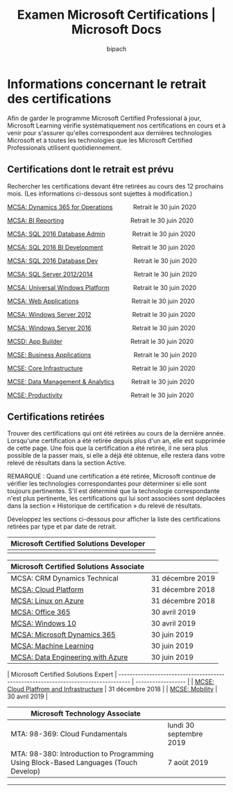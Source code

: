 ﻿---
title: Examen Microsoft Certifications | Microsoft Docs
description: Examen Microsoft Certifications
documentationcenter: NA
author: bipach
ms.topic: article
ms.tgt_pltfrm: NA
ms.workload: NA
ms.date: 07/30/2019
ms.author: micsullivan
---
# Informations concernant le retrait des certifications

Afin de garder le programme Microsoft Certified Professional à jour, Microsoft Learning vérifie systématiquement nos certifications en cours et à venir pour s'assurer qu'elles correspondent aux dernières technologies Microsoft et à toutes les technologies que les Microsoft Certified Professionals utilisent quotidiennement.

## Certifications dont le retrait est prévu

Rechercher les certifications devant être retirées au cours des 12 prochains mois. (Les informations ci-dessous sont sujettes à modification.) 

[MCSA: Dynamics 365 for Operations](https://www.microsoft.com/learning/mcsa-microsoft-dynamics-365-for-operations.aspx)&nbsp;&nbsp;&nbsp;&nbsp;&nbsp;&nbsp;&nbsp;&nbsp;&nbsp;&nbsp;&nbsp;&nbsp;Retrait le 30 juin 2020  

[MCSA: BI Reporting](https://www.microsoft.com/learning/mcsa-bi-reporting.aspx)&nbsp;&nbsp;&nbsp;&nbsp;&nbsp;&nbsp;&nbsp;&nbsp;&nbsp;&nbsp;&nbsp;&nbsp;&nbsp;&nbsp;&nbsp;&nbsp;&nbsp;&nbsp;&nbsp;&nbsp;&nbsp;&nbsp;&nbsp;&nbsp;&nbsp;&nbsp;&nbsp;&nbsp;&nbsp;&nbsp;&nbsp;&nbsp;&nbsp;&nbsp;&nbsp;&nbsp;&nbsp;&nbsp;&nbsp;Retrait le 30 juin 2020  

[MCSA: SQL 2016 Database Admin](https://www.microsoft.com/learning/mcsa-sql2016-database-administration-certification.aspx)&nbsp;&nbsp;&nbsp;&nbsp;&nbsp;&nbsp;&nbsp;&nbsp;&nbsp;&nbsp;&nbsp;&nbsp;&nbsp;&nbsp;&nbsp;&nbsp;Retrait le 30 juin 2020  

[MCSA: SQL 2016 BI Development](https://www.microsoft.com/learning/mcsa-sql2016-business-intelligence-certification.aspx)&nbsp;&nbsp;&nbsp;&nbsp;&nbsp;&nbsp;&nbsp;&nbsp;&nbsp;&nbsp;&nbsp;&nbsp;&nbsp;&nbsp;&nbsp;&nbsp;&nbsp;Retrait le 30 juin 2020  

[MCSA: SQL 2016 Database Dev](https://www.microsoft.com/learning/mcsa-sql2016-database-development-certification.aspx)&nbsp;&nbsp;&nbsp;&nbsp;&nbsp;&nbsp;&nbsp;&nbsp;&nbsp;&nbsp;&nbsp;&nbsp;&nbsp;&nbsp;&nbsp;&nbsp;&nbsp;&nbsp;&nbsp;&nbsp;&nbsp;Retrait le 30 juin 2020  

[MCSA: SQL Server 2012/2014](https://www.microsoft.com/learning/mcsa-sql-certification.aspx)&nbsp;&nbsp;&nbsp;&nbsp;&nbsp;&nbsp;&nbsp;&nbsp;&nbsp;&nbsp;&nbsp;&nbsp;&nbsp;&nbsp;&nbsp;&nbsp;&nbsp;&nbsp;&nbsp;&nbsp;&nbsp;&nbsp;&nbsp;&nbsp;Retrait le 30 juin 2020  

[MCSA: Universal Windows Platform](https://www.microsoft.com/learning/mcsa-universal-windows-platform.aspx)&nbsp;&nbsp;&nbsp;&nbsp;&nbsp;&nbsp;&nbsp;&nbsp;&nbsp;&nbsp;&nbsp;&nbsp;&nbsp;&nbsp;Retrait le 30 juin 2020  

[MCSA: Web Applications](https://www.microsoft.com/learning/mcsa-web-applications-certification.aspx)&nbsp;&nbsp;&nbsp;&nbsp;&nbsp;&nbsp;&nbsp;&nbsp;&nbsp;&nbsp;&nbsp;&nbsp;&nbsp;&nbsp;&nbsp;&nbsp;&nbsp;&nbsp;&nbsp;&nbsp;&nbsp;&nbsp;&nbsp;&nbsp;&nbsp;&nbsp;&nbsp;&nbsp;&nbsp;&nbsp;&nbsp;Retrait le 30 juin 2020  

[MCSA: Windows Server 2012](https://www.microsoft.com/learning/mcsa-windows-server-certification.aspx)&nbsp;&nbsp;&nbsp;&nbsp;&nbsp;&nbsp;&nbsp;&nbsp;&nbsp;&nbsp;&nbsp;&nbsp;&nbsp;&nbsp;&nbsp;&nbsp;&nbsp;&nbsp;&nbsp;&nbsp;&nbsp;&nbsp;&nbsp;&nbsp;Retrait le 30 juin 2020  

[MCSA: Windows Server 2016](https://www.microsoft.com/learning/mcsa-windows-server-2016-certification.aspx)&nbsp;&nbsp;&nbsp;&nbsp;&nbsp;&nbsp;&nbsp;&nbsp;&nbsp;&nbsp;&nbsp;&nbsp;&nbsp;&nbsp;&nbsp;&nbsp;&nbsp;&nbsp;&nbsp;&nbsp;&nbsp;&nbsp;&nbsp;&nbsp;Retrait le 30 juin 2020  

[MCSD: App Builder](https://www.microsoft.com/learning/mcsd-app-builder-certification.aspx)&nbsp;&nbsp;&nbsp;&nbsp;&nbsp;&nbsp;&nbsp;&nbsp;&nbsp;&nbsp;&nbsp;&nbsp;&nbsp;&nbsp;&nbsp;&nbsp;&nbsp;&nbsp;&nbsp;&nbsp;&nbsp;&nbsp;&nbsp;&nbsp;&nbsp;&nbsp;&nbsp;&nbsp;&nbsp;&nbsp;&nbsp;&nbsp;&nbsp;&nbsp;&nbsp;&nbsp;&nbsp;&nbsp;&nbsp;&nbsp;Retrait le 30 juin 2020  

[MCSE: Business Applications](https://www.microsoft.com/learning/mcse-business-applications.aspx)&nbsp;&nbsp;&nbsp;&nbsp;&nbsp;&nbsp;&nbsp;&nbsp;&nbsp;&nbsp;&nbsp;&nbsp;&nbsp;&nbsp;&nbsp;&nbsp;&nbsp;&nbsp;&nbsp;&nbsp;&nbsp;&nbsp;&nbsp;&nbsp;&nbsp;Retrait le 30 juin 2020  

[MCSE: Core Infrastructure](https://www.microsoft.com/learning/mcse-core-infrastructure.aspx)&nbsp;&nbsp;&nbsp;&nbsp;&nbsp;&nbsp;&nbsp;&nbsp;&nbsp;&nbsp;&nbsp;&nbsp;&nbsp;&nbsp;&nbsp;&nbsp;&nbsp;&nbsp;&nbsp;&nbsp;&nbsp;&nbsp;&nbsp;&nbsp;&nbsp;&nbsp;&nbsp;&nbsp;&nbsp;Retrait le 30 juin 2020  

[MCSE: Data Management & Analytics](https://www.microsoft.com/learning/mcse-data-management-analytics.aspx)&nbsp;&nbsp;&nbsp;&nbsp;&nbsp;&nbsp;&nbsp;&nbsp;&nbsp;&nbsp;Retrait le 30 juin 2020  

[MCSE: Productivity](https://www.microsoft.com/learning/mcse-productivity-certification.aspx)&nbsp;&nbsp;&nbsp;&nbsp;&nbsp;&nbsp;&nbsp;&nbsp;&nbsp;&nbsp;&nbsp;&nbsp;&nbsp;&nbsp;&nbsp;&nbsp;&nbsp;&nbsp;&nbsp;&nbsp;&nbsp;&nbsp;&nbsp;&nbsp;&nbsp;&nbsp;&nbsp;&nbsp;&nbsp;&nbsp;&nbsp;&nbsp;&nbsp;&nbsp;&nbsp;&nbsp;&nbsp;&nbsp;&nbsp;&nbsp;Retrait le 30 juin 2020  

## Certifications retirées

Trouver des certifications qui ont été retirées au cours de la dernière année. Lorsqu'une certification a été retirée depuis plus d'un an, elle est supprimée de cette page. Une fois que la certification a été retirée, il ne sera plus possible de la passer mais, si elle a déjà été obtenue, elle restera dans votre relevé de résultats dans la section Active.

REMARQUE : Quand une certification a été retirée, Microsoft continue de vérifier les technologies correspondantes pour déterminer si elle sont toujours pertinentes. S'il est déterminé que la technologie correspondante n'est plus pertinente, les certifications qui lui sont associées sont déplacées dans la section « Historique de certification » du relevé de résultats.

Développez les sections ci-dessous pour afficher la liste des certifications retirées par type et par date de retrait.

| Microsoft Certified Solutions Developer                                            |                    |
| ---------------------------------------------------------------------------------- | ------------------ |
|                                                                                    |                    |

| Microsoft Certified Solutions Associate                                            |                    |
| ---------------------------------------------------------------------------------- | ------------------ |
| MCSA: CRM Dynamics Technical                                                                                                | 31 décembre 2019  |
| [MCSA: Cloud Platform](https://www.microsoft.com/learning/mcsa-cloud-platform-certification.aspx)                     | 31 décembre 2018  |
| [MCSA: Linux on Azure](https://www.microsoft.com/learning/mcsa-linux-azure-certification.aspx)            | 31 décembre 2018  |
| [MCSA: Office 365](https://www.microsoft.com/learning/mcsa-office365-certification.aspx)                              | 30 avril 2019     |
| [MCSA: Windows 10](https://www.microsoft.com/learning/mcsa-windows-10-certifications.aspx)                            | 30 avril 2019     |
| [MCSA: Microsoft Dynamics 365](https://www.microsoft.com/learning/mcsa-microsoft-dynamics-365.aspx)                   | 30 juin 2019      |
| [MCSA: Machine Learning](https://www.microsoft.com/learning/mcsa-machine-learning.aspx)                               | 30 juin 2019      |
| [MCSA: Data Engineering with Azure](https://www.microsoft.com/learning/mcsa-data-engineering-with-azure.aspx)         | 30 juin 2019      |

| Microsoft Certified Solutions Expert
| ---------------------------------------------------------------------------------- | ------------------ |
| [MCSE: Cloud Platfrom and Infrastructure](https://www.microsoft.com/learning/mcse-cloud-platform-infrastructure.aspx) | 31 décembre 2018  |
| [MCSE: Mobility](https://www.microsoft.com/learning/mcse-mobility-certification.aspx)                                 | 30 avril 2019     |

| Microsoft Technology Associate                                                     |                    |
| ---------------------------------------------------------------------------------- | ------------------ |
| MTA: 98-369: Cloud Fundamentals                                                                                             | lundi 30 septembre 2019 |
| MTA: 98-380: Introduction to Programming Using Block-Based Languages (Touch Develop)                                        | 7 août 2019     |
___
